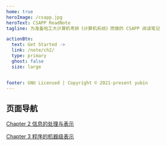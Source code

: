 ```yaml
---
home: true
heroImage: /csapp.jpg
heroText: CSAPP ReadNote
tagline: 为准备哈工大计算机考研《计算机系统》而做的 CSAPP 阅读笔记

actionBtn:
  text: Get Started ->
  link: /note/ch2/
  type: primary
  ghost: false
  size: large


footer: GNU Licensed | Copyright © 2021-present yubin
---
```


## <a-icon type="bars" /> 页面导航

[Chapter 2 信息的处理与表示](/note/ch2/)

[Chapter 3 程序的机器级表示](/note/ch3/)